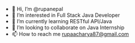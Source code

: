 - 👋 Hi, I’m @rupanepal
- 👀 I’m interested in Full Stack Java Developer
- 🌱 I’m currently learning RESTful API/Java
- 💞️ I’m looking to collaborate on Java Internship
- 📫 How to reach me rupaacharya87@gmail.com

<!---
rupanepal/rupanepal is a ✨ special ✨ repository because its `README.md` (this file) appears on your GitHub profile.
You can click the Preview link to take a look at your changes.
--->
